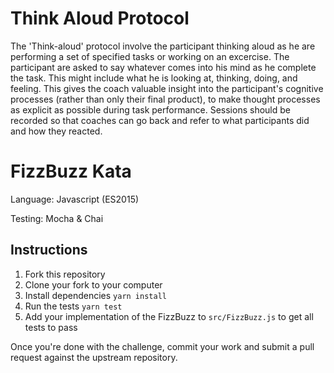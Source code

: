 # Think Aloud Protocol

The 'Think-aloud' protocol involve the participant thinking aloud as he are performing a set of specified tasks or working on an excercise. The participant are asked to say whatever comes into his mind as he complete the task. This might include what he is looking at, thinking, doing, and feeling. This gives the coach valuable insight into the participant's cognitive processes (rather than only their final product), to make thought processes as explicit as possible during task performance. Sessions should be recorded so that coaches can go back and refer to what participants did and how they reacted.

# FizzBuzz Kata

Language: Javascript (ES2015)

Testing: Mocha & Chai

## Instructions

1.  Fork this repository
2.  Clone your fork to your computer
3.  Install dependencies `yarn install`
4.  Run the tests `yarn test`
5.  Add your implementation of the FizzBuzz to `src/FizzBuzz.js` to get all tests to pass

Once you're done with the challenge, commit your work and submit a pull request against the upstream repository.
